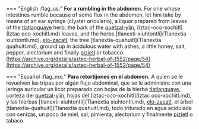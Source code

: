 
=== "English :flag_us:"
    **For a rumbling in the abdomen.** For one whose intestines rumble because of some flux in the abdomen, let him take by means of an ear syringe (clyster oriculario), a liquor prepared from leaves of the [tlatlanquaye](Tlatlanquaye.md) herb, the bark of the [quetzal-ylin](Quetzal-ylin.md), [iztac-oco-xochitl](Iztac oco-xochitl.md) leaves, and the herbs [tlanexti-xiuhtontli](Tlanextia xiuhtontli.md), [elo-zacatl](Elo-zacatl.md), the tree [tlanextia-quahuitl](Tlanextia quahuitl.md), ground up in acidulous water with ashes, a little honey, salt, pepper, alectorium and finally [pizietl](Piciyetl.md) or tobacco.  
    [https://archive.org/details/aztec-herbal-of-1552/page/54](https://archive.org/details/aztec-herbal-of-1552/page/54)  


=== "Español :flag_mx:"
    **Para retortijones en el abdomen.** A quien se le revuelven las tripas por algún flujo abdominal, que se le administre con una jeringa auricular un licor preparado con hojas de la hierba [tlatlanquaye](Tlatlanquaye.md), corteza del [quetzal-ylin](Quetzal-ylin.md), hojas del [iztac-oco-xochitl](Iztac oco-xochitl.md), y las hierbas [tlanexti-xiuhtontli](Tlanextia xiuhtontli.md), [elo-zacatl](Elo-zacatl.md), el árbol [tlanextia-quahuitl](Tlanextia quahuitl.md), todo triturado en agua acidulada con cenizas, un poco de miel, sal, pimienta, alectorium y finalmente [pizietl](Piciyetl.md) o tabaco.  

